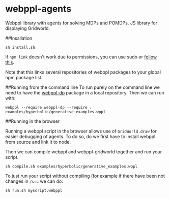 # webppl-agents
Webppl library with agents for solving MDPs and POMDPs. JS library for displaying Gridworld. 

##Insallation
```
sh install.sh
```
If `npm link` doesn't work due to permissions, you can use sudo or [follow this](http://justjs.com/posts/npm-link-developing-your-own-npm-modules-without-tears). 

Note that this links several repositories of webppl packages to your global npm package list. 

##Running from the command line 
To run purely on the command line we need to have the [webppl-dp](https://github.com/stuhlmueller/webppl-dp) package in a local repository. Then we can run with:
```
webppl --require webppl-dp --require . examples/hyperbolic/generative_examples.wppl
```

##Running in the browser

Running a webppl script in the browser allows use of `GridWorld.draw` for easier debugging of agents. To do so, do we first have to install webppl from source and link it to node. 

Then we can compile webppl and webppl-gridworld together and run your script.

```
sh compile.sh examples/hyperbolic/generative_examples.wppl
```

To just run your script without compiling (for example if there have been not changes in `/src` we can do:

```
sh run.sh myscript.webppl
```
